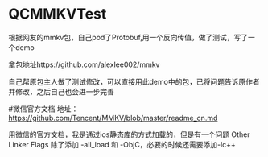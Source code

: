 # QCMMKVTest
根据网友的mmkv包，自己pod了Protobuf,用一个反向传值，做了测试，写了一个demo

拿包地址https://github.com/alexlee002/mmkv

自己帮原包主人做了测试修改，可以直接用此demo中的包，已将问题告诉原作者并修改，之后自己也会进一步完善

#微信官方文档
地址：https://github.com/Tencent/MMKV/blob/master/readme_cn.md

用微信的官方文档，我是通过ios静态库的方式加载的，但是有一个问题
Other Linker Flags 除了添加 -all_load 和 -ObjC，必要的时候还需要添加-lc++
